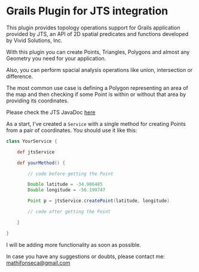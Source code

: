 Grails Plugin for JTS integration
==========

This plugin provides topology operations support for Grails application provided by JTS, an API of 2D spatial predicates and functions developed by Vivid Solutions, Inc.

With this plugin you can create Points, Triangles, Polygons and almost any Geometry you need for your application.

Also, you can perform spacial analysis operations like union, intersection or difference.

The most common use case is defining a Polygon representing an area of the map and then checking if some Point is within or without that area by providing its coordinates.

Please check the JTS JavaDoc [here](http://www.vividsolutions.com/jts/javadoc/index.html)

As a start, I've created a `Service` with a single method for creating Points from a pair of coordinates. You should use it like this:

```groovy
class YourService {

	def jtsService

	def yourMethod() {

		// code before getting the Point

		Double latitude = -34.906485
    	Double longitude = -56.199747

    	Point p = jtsService.createPoint(latitude, longitude)

		// code after getting the Point

	}

}
```

I will be adding more functionality as soon as possible.

In case you have any suggestions or doubts, please contact me: <mathifonseca@gmail.com>